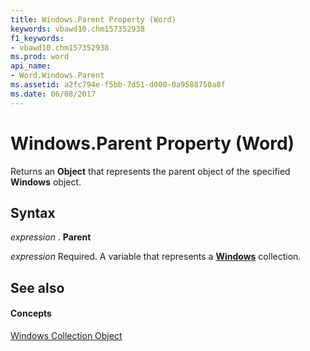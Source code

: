 ```yaml
---
title: Windows.Parent Property (Word)
keywords: vbawd10.chm157352938
f1_keywords:
- vbawd10.chm157352938
ms.prod: word
api_name:
- Word.Windows.Parent
ms.assetid: a2fc794e-f5bb-7d51-d000-0a9588750a8f
ms.date: 06/08/2017
---
```



# Windows.Parent Property (Word)

Returns an **Object** that represents the parent object of the specified **Windows** object.


## Syntax

 _expression_ . **Parent**

 _expression_ Required. A variable that represents a **[Windows](windows-object-word.md)** collection.


## See also


#### Concepts


[Windows Collection Object](windows-object-word.md)

